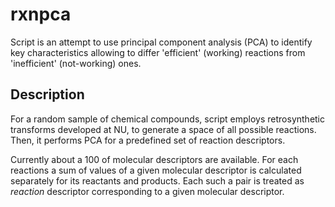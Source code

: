 # rxnpca

Script is an attempt to use principal component analysis (PCA) to identify key
characteristics allowing to differ 'efficient' (working) reactions from
'inefficient' (not-working) ones.


## Description

For a random sample of chemical compounds, script employs retrosynthetic
transforms developed at NU, to generate a space of all possible reactions. 
Then, it performs PCA for a predefined set of reaction descriptors.

Currently about a 100 of molecular descriptors are available. For each
reactions a sum of values of a given molecular descriptor is calculated
separately for its reactants and products. Each such a pair is treated as
*reaction* descriptor corresponding to a given molecular descriptor.
